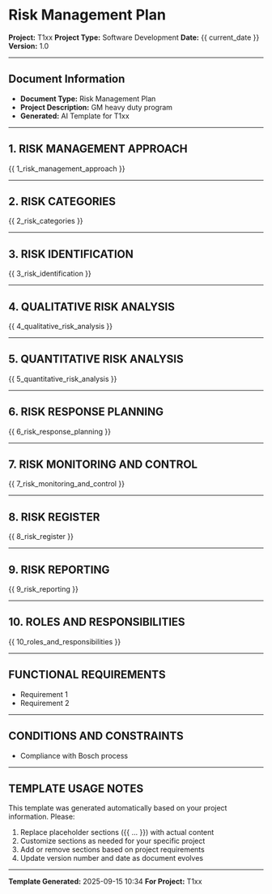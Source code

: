 # Risk Management Plan

**Project:** T1xx
**Project Type:** Software Development
**Date:** {{ current_date }}
**Version:** 1.0

---

## Document Information
- **Document Type:** Risk Management Plan
- **Project Description:** GM heavy duty program
- **Generated:** AI Template for T1xx

---

## 1. RISK MANAGEMENT APPROACH

{{ 1_risk_management_approach }}

---

## 2. RISK CATEGORIES

{{ 2_risk_categories }}

---

## 3. RISK IDENTIFICATION

{{ 3_risk_identification }}

---

## 4. QUALITATIVE RISK ANALYSIS

{{ 4_qualitative_risk_analysis }}

---

## 5. QUANTITATIVE RISK ANALYSIS

{{ 5_quantitative_risk_analysis }}

---

## 6. RISK RESPONSE PLANNING

{{ 6_risk_response_planning }}

---

## 7. RISK MONITORING AND CONTROL

{{ 7_risk_monitoring_and_control }}

---

## 8. RISK REGISTER

{{ 8_risk_register }}

---

## 9. RISK REPORTING

{{ 9_risk_reporting }}

---

## 10. ROLES AND RESPONSIBILITIES

{{ 10_roles_and_responsibilities }}

---

## FUNCTIONAL REQUIREMENTS

- Requirement 1
- Requirement 2

---

## CONDITIONS AND CONSTRAINTS

- Compliance with Bosch process

---


## TEMPLATE USAGE NOTES

This template was generated automatically based on your project information. Please:

1. Replace placeholder sections ({{ ... }}) with actual content
2. Customize sections as needed for your specific project
3. Add or remove sections based on project requirements
4. Update version number and date as document evolves

---

**Template Generated:** 2025-09-15 10:34
**For Project:** T1xx
